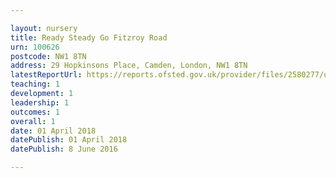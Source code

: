 ```yaml
---

layout: nursery
title: Ready Steady Go Fitzroy Road
urn: 100626
postcode: NW1 8TN
address: 29 Hopkinsons Place, Camden, London, NW1 8TN
latestReportUrl: https://reports.ofsted.gov.uk/provider/files/2580277/urn/100626.pdf
teaching: 1
development: 1
leadership: 1
outcomes: 1
overall: 1
date: 01 April 2018 
datePublish: 01 April 2018 
datePublish: 8 June 2016

---
```

